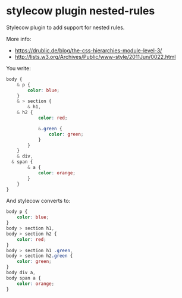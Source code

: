 # stylecow plugin nested-rules

Stylecow plugin to add support for nested rules.

More info:

* https://drublic.de/blog/the-css-hierarchies-module-level-3/
* http://lists.w3.org/Archives/Public/www-style/2011Jun/0022.html


You write:

```css
body {
	& p {
		color: blue;
	}
	& > section {
		& h1,
    & h2 {
			color: red;

			&.green {
				color: green;
			}
		}
	}
	& div,
  & span {
		& a {
			color: orange;
		}
	}
}
```

And stylecow converts to:

```css
body p {
	color: blue;
}
body > section h1,
body > section h2 {
	color: red;
}
body > section h1 .green,
body > section h2.green {
	color: green;
}
body div a,
body span a {
	color: orange;
}
```
